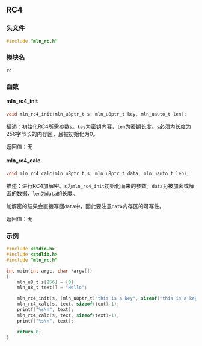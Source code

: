 ## RC4



### 头文件

```c
#include "mln_rc.h"
```



### 模块名

`rc`



### 函数



#### mln_rc4_init

```c
void mln_rc4_init(mln_u8ptr_t s, mln_u8ptr_t key, mln_uauto_t len);
```

描述：初始化RC4所需参数`s`。`key`为密钥内容，`len`为密钥长度。`s`必须为长度为256字节长的内存区，且被初始化为0。

返回值：无



#### mln_rc4_calc

```c
void mln_rc4_calc(mln_u8ptr_t s, mln_u8ptr_t data, mln_uauto_t len);
```

描述：进行RC4加解密。`s`为`mln_rc4_init`初始化而来的参数。`data`为被加密或解密的数据，`len`为`data`的长度。

加解密的结果会直接写回`data`中，因此要注意`data`内存区的可写性。

返回值：无



### 示例

```c
#include <stdio.h>
#include <stdlib.h>
#include "mln_rc.h"

int main(int argc, char *argv[])
{
    mln_u8_t s[256] = {0};
    mln_u8_t text[] = "Hello";

    mln_rc4_init(s, (mln_u8ptr_t)"this is a key", sizeof("this is a key")-1);
    mln_rc4_calc(s, text, sizeof(text)-1);
    printf("%s\n", text);
    mln_rc4_calc(s, text, sizeof(text)-1);
    printf("%s\n", text);

    return 0;
}
```

